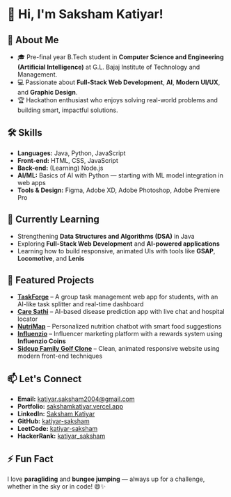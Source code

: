 # 👋 Hi, I'm Saksham Katiyar!

## 🚀 About Me
- 🎓 Pre-final year B.Tech student in **Computer Science and Engineering (Artificial Intelligence)** at G.L. Bajaj Institute of Technology and Management.
- 💻 Passionate about **Full-Stack Web Development**, **AI**, **Modern UI/UX**, and **Graphic Design**.
- 🏆 Hackathon enthusiast who enjoys solving real-world problems and building smart, impactful solutions.

## 🛠️ Skills
- **Languages:** Java, Python, JavaScript  
- **Front-end:** HTML, CSS, JavaScript
- **Back-end:** (Learning) Node.js 
- **AI/ML:** Basics of AI with Python — starting with ML model integration in web apps  
- **Tools & Design:** Figma, Adobe XD, Adobe Photoshop, Adobe Premiere Pro  

## 🌱 Currently Learning
- Strengthening **Data Structures and Algorithms (DSA)** in Java  
- Exploring **Full-Stack Web Development** and **AI-powered applications**  
- Learning how to build responsive, animated UIs with tools like **GSAP**, **Locomotive**, and **Lenis**

## 🌟 Featured Projects
- **[TaskForge](#)** – A group task management web app for students, with an AI-like task splitter and real-time dashboard  
- **[Care Sathi](#)** – AI-based disease prediction app with live chat and hospital locator  
- **[NutriMap](#)** – Personalized nutrition chatbot with smart food suggestions  
- **[Influenzio](#)** – Influencer marketing platform with a rewards system using **Influenzio Coins**  
- **[Sidcup Family Golf Clone](#)** – Clean, animated responsive website using modern front-end techniques  

## 📫 Let's Connect
- **Email:** [katiyar.saksham2004@gmail.com](mailto:katiyar.saksham2004@gmail.com)  
- **Portfolio:** [sakshamkatiyar.vercel.app](https://sakshamkatiyar.vercel.app)  
- **LinkedIn:** [Saksham Katiyar](https://www.linkedin.com/in/katiyar-saksham/)  
- **GitHub:** [katiyar-saksham](https://github.com/katiyar-saksham)  
- **LeetCode:** [katiyar-saksham](http://leetcode.com/katiyar-saksham/)  
- **HackerRank:** [katiyar_saksham](https://www.hackerrank.com/profile/katiyar_saksham)

## ⚡ Fun Fact
I love **paragliding** and **bungee jumping** — always up for a challenge, whether in the sky or in code! 😄✨
